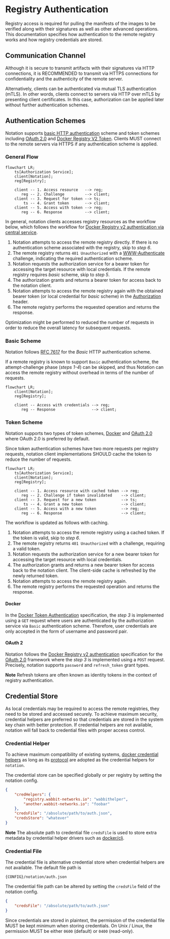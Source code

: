 # Registry Authentication

Registry access is required for pulling the manifests of the images to be verified along with their signatures as well as other advanced operations. This documentation specifies how authentication to the remote registry works and how registry credentials are stored.


## Communication Channel

Although it is secure to transmit artifacts with their signatures via HTTP connections, it is RECOMMENDED to transmit via HTTPS connections for confidentiality and the authenticity of the remote server.

Alternatively, clients can be authenticated via mutual TLS authentication (mTLS). In other words, clients connect to servers via HTTP over mTLS by presenting client certificates. In this case, authorization can be applied later without further authentication schemes.


## Authentication Schemes

Notation supports [basic HTTP authentication][RFC7617] scheme and token schemes including [OAuth 2.0][RFC6749] and [Docker Registry V2 Token][token]. Clients MUST connect to the remote servers via HTTPS if any authentication scheme is applied.

### General Flow

```mermaid
flowchart LR;
    ts[Authorization Service];
    client[Notation];
    reg[Registry];

    client -- 1. Access resource   --> reg;
       reg -- 2. Challenge         --> client;
    client -- 3. Request for token --> ts;
        ts -- 4. Grant token       --> client;
    client -- 5. Access with token --> reg;
       reg -- 6. Response          --> client;
```

In general, notation clients accesses registry resources as the workflow below, which follows the workflow for [Docker Registry v2 authentication via central service](https://docs.docker.com/registry/spec/auth/token/).

1. Notation attempts to access the remote registry directly. If there is no authentication scheme associated with the registry, skip to *step 6*.
2. The remote registry returns `401 Unauthorized` with a [WWW-Authenticate](https://datatracker.ietf.org/doc/html/rfc7235#section-4.1) challenge, indicating the required authentication scheme.
3. Notation requests the authorization service for a bearer token for accessing the target resource with local credentials. If the remote registry requires *basic* scheme, skip to *step 5*.
4. The authorization grants and returns a bearer token for access back to the notation client.
5. Notation attempts to access the remote registry again with the obtained bearer token (or local credential for *basic* scheme) in the [Authorization](https://datatracker.ietf.org/doc/html/rfc7235#section-4.2) header.
6. The remote registry performs the requested operation and returns the response.

Optimization might be performed to reduced the number of requests in order to reduce the overall latency for subsequent requests.

### Basic Scheme

Notation follows [RFC 7617][RFC7617] for the *Basic* HTTP authentication scheme.

If a remote registry is known to support `Basic` authentication scheme, the attempt-challenge phase (*steps 1-4*) can be skipped, and thus Notation can access the remote registry without overhead in terms of the number of requests.

```mermaid
flowchart LR;
    client[Notation];
    reg[Registry];

    client -- Access with credentials --> reg;
       reg -- Response                --> client;
```

### Token Scheme

Notation supports two types of token schemes, [Docker][token] and [OAuth 2.0][RFC6749] where OAuth 2.0 is preferred by default.

Since token authentication schemes have two more requests per registry requests, notation client implementations SHOULD cache the token to reduce the number of requests. 

```mermaid
flowchart LR;
    ts[Authorization Service];
    client[Notation];
    reg[Registry];

    client -- 1. Access resource with cached token --> reg;
       reg -- 2. Challenge if token invalidated    --> client;
    client -- 3. Request for a new token           --> ts;
        ts -- 4. Grant a new token                 --> client;
    client -- 5. Access with a new token           --> reg;
       reg -- 6. Response                          --> client;
```

The workflow is updated as follows with caching.

1. Notation attempts to access the remote registry using a cached token. If the token is valid, skip to *step 6*.
2. The remote registry returns `401 Unauthorized` with a challenge, requiring a valid token.
3. Notation requests the authorization service for a new bearer token for accessing the target resource with local credentials.
4. The authorization grants and returns a new bearer token for access back to the notation client. The client-side cache is refreshed by the newly returned token.
5. Notation attempts to access the remote registry again.
6. The remote registry performs the requested operation and returns the response.

#### Docker

In the [Docker Token Authentication][token] specification, the *step 3* is implemented using a `GET` request where users are authenticated by the authorization service via `Basic` authentication scheme. Therefore, user credentials are only accepted in the form of username and password pair.

#### OAuth 2

Notation follows the [Docker Registry v2 authentication][oauth2] specification for the [OAuth 2.0][RFC6749] framework where the *step 3* is implemented using a `POST` request. Precisely, notation supports `password` and `refresh_token` grant types.

**Note** Refresh tokens are often known as identity tokens in the context of registry authentication.


## Credential Store

As local credentials may be required to access the remote registries, they need to be stored and accessed securely. To achieve maximum security, credential helpers are preferred so that credentials are stored in the system key chain with better protection. If credential helpers are not available, notation will fall back to credential files with proper access control.

### Credential Helper

To achieve maximum compatibility of existing systems, [docker credential helpers](https://github.com/docker/docker-credential-helpers) as long as its [protocol](https://docs.docker.com/engine/reference/commandline/login/#credential-helper-protocol) are adopted as the credential helpers for `notation`.

The credential store can be specified globally or per registry by setting the notation config.

```json
{
    "credHelpers": {
        "registry.wabbit-networks.io": "wabbithelper",
        "another.wabbit-networks.io": "foobar"
    },
    "credsFile": "/absolute/path/to/auth.json",
    "credsStore": "whatever"
}
```

**Note** The absolute path to credential file `credsFile` is used to store extra metadata by credential helper drivers such as [docker/cli](https://github.com/docker/cli/blob/master/cli/config/credentials/native_store.go).

### Credential File

The credential file is alternative credential store when credential helpers are not available. The default file path is

```
{CONFIG}/notation/auth.json
```

The credential file path can be altered by setting the `credsFile` field of the notation config.

```json
{
    "credsFile": "/absolute/path/to/auth.json"
}
```

Since credentials are stored in plaintext, the permission of the credential file MUST be kept minimum when storing credentials. On Unix / Linux, the permission MUST be either `0600` (default) or `0400` (read-only).

[RFC6749]: https://www.rfc-editor.org/rfc/rfc6749 "OAuth 2.0"
[RFC7617]: https://www.rfc-editor.org/rfc/rfc7617 "Basic Auth"
[token]: https://docs.docker.com/registry/spec/auth/jwt/ "Docker Token Authentication"
[oauth2]: https://docs.docker.com/registry/spec/auth/oauth/ "Docker Registry v2 authentication using OAuth2"
